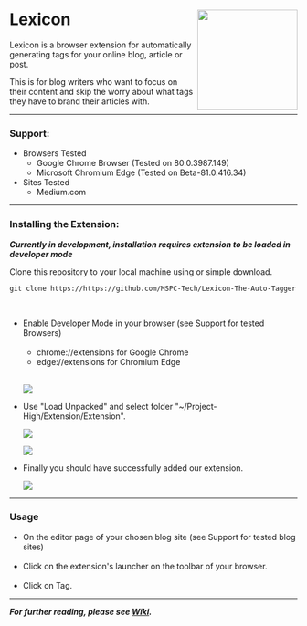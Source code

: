 # Lexicon <img src=https://i.ibb.co/J7vRWpf/logo-2.png width=175 align='right'>

<p>
Lexicon is a browser extension for automatically generating tags for your online blog, article or post.

This is for blog writers who want to focus on their content and skip the worry about what tags they have to brand their articles with.
</p>

---
### Support:
<ul>
<li>Browsers Tested
 <ul>
  <li>Google Chrome Browser (Tested on 80.0.3987.149)</li>
  <li>Microsoft Chromium Edge (Tested on Beta-81.0.416.34)</li>
 </ul>
</li>
<li>Sites Tested
 <ul>
  <li>Medium.com</li>
 </ul>
</li>
</ul>

---
### Installing the Extension:
***Currently in development, installation requires extension to be loaded in developer mode***

Clone this repository to your local machine using or simple download.

	git clone https://https://github.com/MSPC-Tech/Lexicon-The-Auto-Tagger

<br>
<ul>
 <li>Enable Developer Mode in your browser (see Support for tested Browsers)
  <ul><br>
   <li>chrome://extensions for Google Chrome</li>
   <li>edge://extensions for Chromium Edge</li><br>
  </ul>
 </li>
 
 ![](https://i.ibb.co/KGb8D1w/dev-mode.png)
 <li>Use "Load Unpacked" and select folder "~/Project-High/Extension/Extension".
 
 ![](https://i.ibb.co/sRDYTQC/load-unpacked.png)

 ![](https://i.ibb.co/5cDb5Tq/load-unpacked-file-select.png)
 </li>
 <li>Finally you should have successfully added our extension.

 ![](https://i.ibb.co/ZJGg43M/confirmation.png)
 </li>
</ul>

---
### Usage
<ul>
<li>On the editor page of your chosen blog site (see Support for tested blog sites)</li><br>
<li>Click on the extension's launcher on the toolbar of your browser.</li><br>
<li>Click on Tag.</li>
</ul>

---
***For further reading, please see <a href='https://github.com/MSPC-Tech/Lexicon-The-Auto-Tagger/wiki'>Wiki</a>.***
